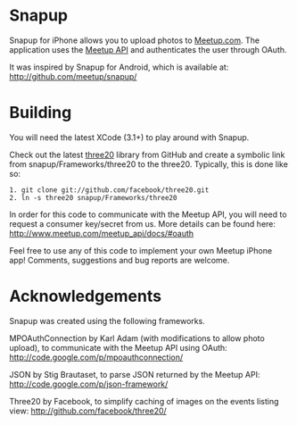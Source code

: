 Snapup
======

Snapup for iPhone allows you to upload photos to [Meetup.com][]. The application uses the [Meetup API][] and authenticates the user through OAuth.

It was inspired by Snapup for Android, which is available at:
<http://github.com/meetup/snapup/>

[Meetup.com]: http://www.meetup.com/
[Meetup API]: http://www.meetup.com/meetup_api/

Building
========

You will need the latest XCode (3.1+) to play around with Snapup.

Check out the latest [three20][] library from GitHub and create a symbolic link from snapup/Frameworks/three20 to the three20. Typically, this is done like so:

	1. git clone git://github.com/facebook/three20.git
	2. ln -s three20 snapup/Frameworks/three20

In order for this code to communicate with the Meetup API, you will need to request a consumer key/secret from us. More details can be found here:
<http://www.meetup.com/meetup_api/docs/#oauth>

Feel free to use any of this code to implement your own Meetup iPhone app! Comments, suggestions and bug reports are welcome.

[three20]: http://github.com/facebook/three20/

Acknowledgements
================

Snapup was created using the following frameworks.

MPOAuthConnection by Karl Adam (with modifications to allow photo upload), to communicate with the Meetup API using OAuth:
<http://code.google.com/p/mpoauthconnection/>

JSON by Stig Brautaset, to parse JSON returned by the Meetup API:
<http://code.google.com/p/json-framework/>

Three20 by Facebook, to simplify caching of images on the events listing view:
<http://github.com/facebook/three20/>
